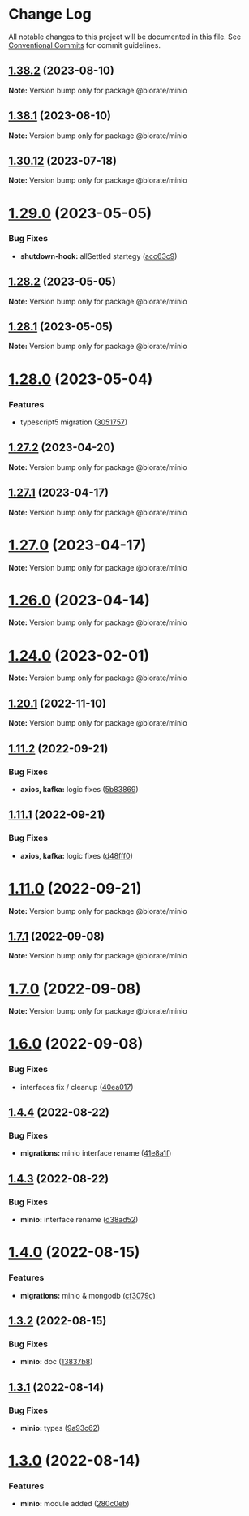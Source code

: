 # Change Log

All notable changes to this project will be documented in this file.
See [Conventional Commits](https://conventionalcommits.org) for commit guidelines.

## [1.38.2](https://github.com/biorate/core/compare/v1.38.1...v1.38.2) (2023-08-10)

**Note:** Version bump only for package @biorate/minio

## [1.38.1](https://github.com/biorate/core/compare/v1.38.0...v1.38.1) (2023-08-10)

**Note:** Version bump only for package @biorate/minio

## [1.30.12](https://github.com/biorate/core/compare/v1.30.11...v1.30.12) (2023-07-18)

**Note:** Version bump only for package @biorate/minio

# [1.29.0](https://github.com/biorate/core/compare/v1.28.2...v1.29.0) (2023-05-05)

### Bug Fixes

- **shutdown-hook:** allSettled startegy ([acc63c9](https://github.com/biorate/core/commit/acc63c9758ea8af95ded947184379b741837d1de))

## [1.28.2](https://github.com/biorate/core/compare/v1.28.1...v1.28.2) (2023-05-05)

**Note:** Version bump only for package @biorate/minio

## [1.28.1](https://github.com/biorate/core/compare/v1.28.0...v1.28.1) (2023-05-05)

**Note:** Version bump only for package @biorate/minio

# [1.28.0](https://github.com/biorate/core/compare/v1.27.7...v1.28.0) (2023-05-04)

### Features

- typescript5 migration ([3051757](https://github.com/biorate/core/commit/3051757e45d6895394b655a22066773f0cc30a9a))

## [1.27.2](https://github.com/biorate/core/compare/v1.27.1...v1.27.2) (2023-04-20)

**Note:** Version bump only for package @biorate/minio

## [1.27.1](https://github.com/biorate/core/compare/v1.27.0...v1.27.1) (2023-04-17)

**Note:** Version bump only for package @biorate/minio

# [1.27.0](https://github.com/biorate/core/compare/v1.26.0...v1.27.0) (2023-04-17)

**Note:** Version bump only for package @biorate/minio

# [1.26.0](https://github.com/biorate/core/compare/v1.25.5...v1.26.0) (2023-04-14)

**Note:** Version bump only for package @biorate/minio

# [1.24.0](https://github.com/biorate/core/compare/v1.23.2...v1.24.0) (2023-02-01)

**Note:** Version bump only for package @biorate/minio

## [1.20.1](https://github.com/biorate/core/compare/v1.20.0...v1.20.1) (2022-11-10)

**Note:** Version bump only for package @biorate/minio

## [1.11.2](https://github.com/biorate/core/compare/v1.11.1...v1.11.2) (2022-09-21)

### Bug Fixes

- **axios, kafka:** logic fixes ([5b83869](https://github.com/biorate/core/commit/5b8386953ce1d63783f380ca8fc36fb324a963b1))

## [1.11.1](https://github.com/biorate/core/compare/v1.11.0...v1.11.1) (2022-09-21)

### Bug Fixes

- **axios, kafka:** logic fixes ([d48fff0](https://github.com/biorate/core/commit/d48fff0ebc75566b59aff08e17372ac97b595b30))

# [1.11.0](https://github.com/biorate/core/compare/v1.10.0...v1.11.0) (2022-09-21)

**Note:** Version bump only for package @biorate/minio

## [1.7.1](https://github.com/biorate/core/compare/v1.7.0...v1.7.1) (2022-09-08)

**Note:** Version bump only for package @biorate/minio

# [1.7.0](https://github.com/biorate/core/compare/v1.6.0...v1.7.0) (2022-09-08)

**Note:** Version bump only for package @biorate/minio

# [1.6.0](https://github.com/biorate/core/compare/v1.5.1...v1.6.0) (2022-09-08)

### Bug Fixes

- interfaces fix / cleanup ([40ea017](https://github.com/biorate/core/commit/40ea0179044c65892ec6beb8c1d12c29fdd9faeb))

## [1.4.4](https://github.com/biorate/core/compare/v1.4.3...v1.4.4) (2022-08-22)

### Bug Fixes

- **migrations:** minio interface rename ([41e8a1f](https://github.com/biorate/core/commit/41e8a1fb7dc3b2ce2d9632040f5a51f2a8b8d29f))

## [1.4.3](https://github.com/biorate/core/compare/v1.4.2...v1.4.3) (2022-08-22)

### Bug Fixes

- **minio:** interface rename ([d38ad52](https://github.com/biorate/core/commit/d38ad52a1b7c8e07d4a2abefddfb26f76561ccea))

# [1.4.0](https://github.com/biorate/core/compare/v1.3.2...v1.4.0) (2022-08-15)

### Features

- **migrations:** minio & mongodb ([cf3079c](https://github.com/biorate/core/commit/cf3079c671b963c4f1734c58fbc012a5a74d2772))

## [1.3.2](https://github.com/biorate/core/compare/v1.3.1...v1.3.2) (2022-08-15)

### Bug Fixes

- **minio:** doc ([13837b8](https://github.com/biorate/core/commit/13837b86c8ffae0e3f6e53f79b0e763bc88b444b))

## [1.3.1](https://github.com/biorate/core/compare/v1.3.0...v1.3.1) (2022-08-14)

### Bug Fixes

- **minio:** types ([9a93c62](https://github.com/biorate/core/commit/9a93c62257828fdf1af0cb24dc1f6e1f977272e8))

# [1.3.0](https://github.com/biorate/core/compare/v1.2.2...v1.3.0) (2022-08-14)

### Features

- **minio:** module added ([280c0eb](https://github.com/biorate/core/commit/280c0eb77d04fb3a916c658f81c397cdaf045084))
